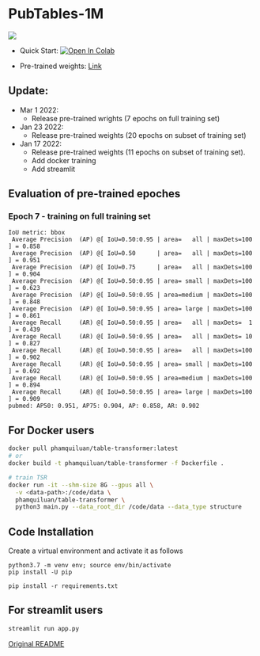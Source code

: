 # PubTables-1M

![](https://user-images.githubusercontent.com/24642166/150664500-c8a8359b-12b0-4ea7-be8b-12f6cc773fd4.png)

- Quick Start: [![Open In Colab](https://colab.research.google.com/assets/colab-badge.svg)](https://colab.research.google.com/drive/1CePiqlZfJa_tLTCzbatOKahWlyEAMgQa?usp=sharing)

- Pre-trained weights: [Link](https://drive.google.com/drive/folders/1Ko4Trk48u99AAPNU41RcUKAoMP0BoDmU?usp=sharing)


## Update: 
- Mar 1 2022: 
  - Release pre-trained wrights (7 epochs on full training set)
- Jan 23 2022:
  - Release pre-trained weights (20 epochs on subset of training set)
- Jan 17 2022: 
  - Release pre-trained weights (11 epochs on subset of training set).
  - Add docker training
  - Add streamlit 

## Evaluation of pre-trained epoches


### Epoch 7 - training on full training set
```
IoU metric: bbox
 Average Precision  (AP) @[ IoU=0.50:0.95 | area=   all | maxDets=100 ] = 0.858
 Average Precision  (AP) @[ IoU=0.50      | area=   all | maxDets=100 ] = 0.951
 Average Precision  (AP) @[ IoU=0.75      | area=   all | maxDets=100 ] = 0.904
 Average Precision  (AP) @[ IoU=0.50:0.95 | area= small | maxDets=100 ] = 0.623
 Average Precision  (AP) @[ IoU=0.50:0.95 | area=medium | maxDets=100 ] = 0.848
 Average Precision  (AP) @[ IoU=0.50:0.95 | area= large | maxDets=100 ] = 0.861
 Average Recall     (AR) @[ IoU=0.50:0.95 | area=   all | maxDets=  1 ] = 0.439
 Average Recall     (AR) @[ IoU=0.50:0.95 | area=   all | maxDets= 10 ] = 0.827
 Average Recall     (AR) @[ IoU=0.50:0.95 | area=   all | maxDets=100 ] = 0.902
 Average Recall     (AR) @[ IoU=0.50:0.95 | area= small | maxDets=100 ] = 0.692
 Average Recall     (AR) @[ IoU=0.50:0.95 | area=medium | maxDets=100 ] = 0.894
 Average Recall     (AR) @[ IoU=0.50:0.95 | area= large | maxDets=100 ] = 0.909
pubmed: AP50: 0.951, AP75: 0.904, AP: 0.858, AR: 0.902
```


## For Docker users

```bash
docker pull phamquiluan/table-transformer:latest
# or
docker build -t phamquiluan/table-transformer -f Dockerfile .

# train TSR
docker run -it --shm-size 8G --gpus all \
  -v <data-path>:/code/data \
  phamquiluan/table-transformer \
  python3 main.py --data_root_dir /code/data --data_type structure
```


## Code Installation
Create a virtual environment and activate it as follows
```
python3.7 -m venv env; source env/bin/activate
pip install -U pip

pip install -r requirements.txt
```

## For streamlit users

```bash 
streamlit run app.py
```

[Original README](https://github.com/microsoft/table-transformer)
